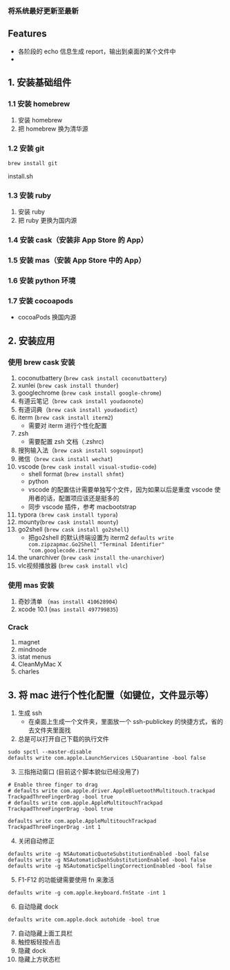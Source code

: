 ### 将系统最好更新至最新

## Features
- 各阶段的 echo 信息生成 report，输出到桌面的某个文件中
- 

## 1. 安装基础组件

### 1.1 安装 homebrew

1. 安装 homebrew
2. 把 homebrew 换为清华源

### 1.2 安装 git

`brew install git`

install.sh

### 1.3 安装 ruby

1. 安装 ruby
2. 把 ruby 更换为国内源

### 1.4 安装 cask（安装非 App Store 的 App）

### 1.5 安装 mas（安装 App Store 中的 App）

### 1.6 安装 python 环境

### 1.7 安装 cocoapods
- cocoaPods 换国内源



## 2. 安装应用

### 使用 brew cask 安装

1. coconutbattery (`brew cask install coconutbattery`)
2. xunlei (`brew cask install thunder`)
3. googlechrome (`brew cask install google-chrome`)
4. 有道云笔记（`brew cask install youdaonote`）
5. 有道词典（`brew cask install youdaodict`）
6. iterm (`brew cask install iterm2`)
   - 需要对 iterm 进行个性化配置
7. zsh
   - 需要配置 zsh 文档（.zshrc)
8. 搜狗输入法（`brew cask install sogouinput`)
9. 微信（`brew cask install wechat`)
10. vscode (`brew cask install visual-studio-code`)
    - shell format (`brew install shfmt`)
    - python
    - vscode 的配置估计需要单独写个文件，因为如果以后是重度 vscode 使用者的话，配置项应该还是挺多的
    - 同步 vscode 插件，参考 macbootstrap
11. typora `(brew cask install typora`)
12. mounty(`brew cask install mounty`)
13. go2shell (`brew cask install go2shell`)
    - 把go2shell 的默认终端设置为 iterm2 `defaults write com.zipzapmac.Go2Shell "Terminal Identifier" "com.googlecode.iterm2"`
14. the unarchiver (`brew cask install the-unarchiver`)
15. vlc视频播放器 (`brew cask install vlc`)

### 使用 mas 安装

1. 奇妙清单 （`mas install 410628904`）
2. xcode 10.1 (`mas install 497799835`)

### Crack

1. magnet
2. mindnode
3. istat menus
4. CleanMyMac X
5. charles

## 3. 将 mac 进行个性化配置（如键位，文件显示等）

1. 生成 ssh
   - 在桌面上生成一个文件夹，里面放一个 ssh-publickey 的快捷方式，省的去文件夹里面找
2. 总是可以打开自己下载的执行文件
```
sudo spctl --master-disable
defaults write com.apple.LaunchServices LSQuarantine -bool false
```
3. 三指拖动窗口 (目前这个脚本貌似已经没用了)
```
# Enable three finger to drag
# defaults write com.apple.driver.AppleBluetoothMultitouch.trackpad TrackpadThreeFingerDrag -bool true
# defaults write com.apple.AppleMultitouchTrackpad TrackpadThreeFingerDrag -bool true

defaults write com.apple.AppleMultitouchTrackpad TrackpadThreeFingerDrag -int 1
```
4. 关闭自动修正
```
defaults write -g NSAutomaticQuoteSubstitutionEnabled -bool false
defaults write -g NSAutomaticDashSubstitutionEnabled -bool false
defaults write -g NSAutomaticSpellingCorrectionEnabled -bool false
```
5. F1-F12 的功能键需要使用 fn 来激活
```
defaults write -g com.apple.keyboard.fnState -int 1
```
6. 自动隐藏 dock
```
defaults write com.apple.dock autohide -bool true
```
7. 自动隐藏上面工具栏
8. 触控板轻按点击
9. 隐藏 dock
10. 隐藏上方状态栏

